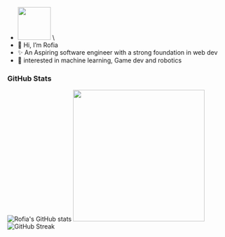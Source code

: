 - <img src="https://github.com/Anmol-Baranwal/Cool-GIFs-For-GitHub/assets/74038190/761f4c99-eda3-4c9a-a4ec-2b6311e2433a" width="75">&nbsp;\
- 👋 Hi, I’m Rofia
- ✨ An Aspiring software engineer with a strong foundation in web dev
- 👀 interested in machine learning, Game dev and robotics

### GitHub Stats
![Rofia's GitHub stats](https://github-readme-stats.vercel.app/api?username=rofia-bit&show_icons=true&theme=tokyonight)
<img src="https://user-images.githubusercontent.com/74038190/225813708-98b745f2-7d22-48cf-9150-083f1b00d6c9.gif" width="300">
![GitHub Streak](https://github-readme-streak-stats.herokuapp.com?user=rofia-bit&theme=tokyonight)





